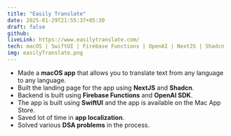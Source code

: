```yaml
---
title: "Easily Translate"
date: 2025-01-29T21:55:37+05:30
draft: false
github:
liveLink: https://www.easilytranslate.com/
tech: macOS | SwiftUI | Firebase Functions | OpenAI | NextJS | Shadcn
img: easilyTranslate.png
---
```


- Made a **macOS app** that allows you to translate text from any language to any language.
- Built the landing page for the app using **NextJS** and **Shadcn**.
- Backend is built using **Firebase Functions** and **OpenAI SDK**.
- The app is built using **SwiftUI** and the app is available on the Mac App Store.
- Saved lot of time in **app localization**.
- Solved various **DSA problems** in the process.
